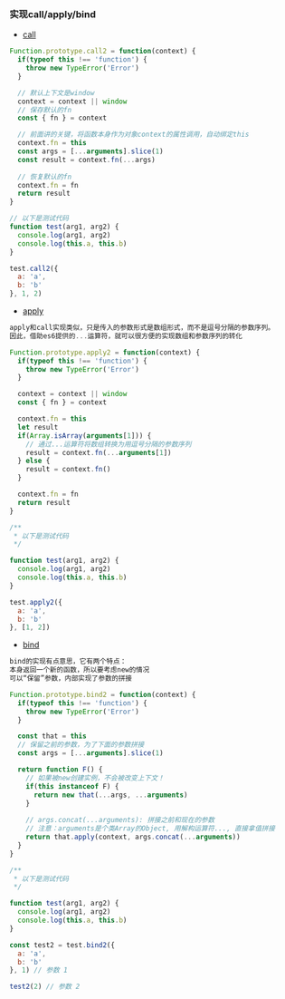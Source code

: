 ### 实现call/apply/bind
* [call](https://developer.mozilla.org/zh-CN/docs/Web/JavaScript/Reference/Global_Objects/Function/call)
```JavaScript
Function.prototype.call2 = function(context) {
  if(typeof this !== 'function') {
    throw new TypeError('Error')
  }

  // 默认上下文是window
  context = context || window
  // 保存默认的fn
  const { fn } = context

  // 前面讲的关键，将函数本身作为对象context的属性调用，自动绑定this
  context.fn = this
  const args = [...arguments].slice(1)
  const result = context.fn(...args)
  
  // 恢复默认的fn
  context.fn = fn
  return result
}

// 以下是测试代码
function test(arg1, arg2) {
  console.log(arg1, arg2)
  console.log(this.a, this.b)
}

test.call2({
  a: 'a',
  b: 'b'
}, 1, 2)
```
* [apply](https://developer.mozilla.org/zh-CN/docs/Web/JavaScript/Reference/Global_Objects/Function/apply)

```JavaScript
apply和call实现类似，只是传入的参数形式是数组形式，而不是逗号分隔的参数序列。
因此，借助es6提供的...运算符，就可以很方便的实现数组和参数序列的转化

Function.prototype.apply2 = function(context) {
  if(typeof this !== 'function') {
    throw new TypeError('Error')
  }

  context = context || window
  const { fn } = context

  context.fn = this
  let result
  if(Array.isArray(arguments[1])) {
    // 通过...运算符将数组转换为用逗号分隔的参数序列
    result = context.fn(...arguments[1])
  } else {
    result = context.fn()
  }

  context.fn = fn
  return result
}

/**
 * 以下是测试代码
 */

function test(arg1, arg2) {
  console.log(arg1, arg2)
  console.log(this.a, this.b)
}

test.apply2({
  a: 'a',
  b: 'b'
}, [1, 2])

```

* [bind](https://developer.mozilla.org/zh-CN/docs/Web/JavaScript/Reference/Global_Objects/Function/bind)
```JavaScript
bind的实现有点意思，它有两个特点：
本身返回一个新的函数，所以要考虑new的情况
可以“保留”参数，内部实现了参数的拼接

Function.prototype.bind2 = function(context) {
  if(typeof this !== 'function') {
    throw new TypeError('Error')
  }

  const that = this
  // 保留之前的参数，为了下面的参数拼接
  const args = [...arguments].slice(1)

  return function F() {
    // 如果被new创建实例，不会被改变上下文！
    if(this instanceof F) {
      return new that(...args, ...arguments)
    }
	
    // args.concat(...arguments): 拼接之前和现在的参数
    // 注意：arguments是个类Array的Object, 用解构运算符..., 直接拿值拼接
    return that.apply(context, args.concat(...arguments))
  }
}

/**
 * 以下是测试代码
 */

function test(arg1, arg2) {
  console.log(arg1, arg2)
  console.log(this.a, this.b)
}

const test2 = test.bind2({
  a: 'a',
  b: 'b'
}, 1) // 参数 1

test2(2) // 参数 2

```